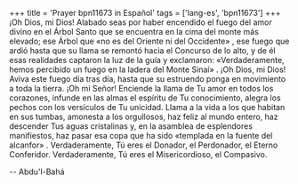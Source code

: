 +++
title = 'Prayer bpn11673 in Español'
tags = ['lang-es', 'bpn11673']
+++
¡Oh Dios, mi Dios! Alabado seas por haber encendido el fuego del amor divino en el Árbol Santo que se encuentra en la cima del monte más elevado; ese Árbol que «no es del Oriente ni del Occidente» , ese fuego que ardió hasta que su llama se remontó hacia el Concurso de lo alto, y de él esas realidades captaron la luz de la guía y exclamaron: «Verdaderamente, hemos percibido un fuego en la ladera del Monte Sinaí» .
¡Oh Dios, mi Dios! Aviva este fuego día tras día, hasta que su estruendo ponga en movimiento a toda la tierra. ¡Oh mi Señor! Enciende la llama de Tu amor en todos los corazones, infunde en las almas el espíritu de Tu conocimiento, alegra los pechos con los versículos de Tu unicidad. Llama a la vida a los que habitan en sus tumbas, amonesta a los orgullosos, haz feliz al mundo entero, haz descender Tus aguas cristalinas y, en la asamblea de esplendores manifiestos, haz pasar esa copa que ha sido «templada en la fuente del alcanfor» .
Verdaderamente, Tú eres el Donador, el Perdonador, el Eterno Conferidor. Verdaderamente, Tú eres el Misericordioso, el Compasivo.

-- Abdu'l-Bahá
